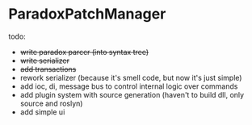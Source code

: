# ParadoxPatchManager

todo:
- <s>write paradox parcer (into syntax tree)</s>
- <s>write serializer</s>
- <s>add transactions</s>
- rework serializer (because it's smell code, but now it's just simple)
- add ioc, di, message bus to control internal logic over commands
- add plugin system with source generation (haven't to build dll, only source and roslyn)
- add simple ui
